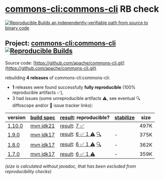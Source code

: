 [commons-cli:commons-cli](https://central.sonatype.com/artifact/commons-cli/commons-cli/versions) RB check
=======

[![Reproducible Builds](https://reproducible-builds.org/images/logos/rb.svg) an independently-verifiable path from source to binary code](https://reproducible-builds.org/)

## Project: [commons-cli:commons-cli](https://central.sonatype.com/artifact/commons-cli/commons-cli/versions) [![Reproducible Builds](https://img.shields.io/endpoint?url=https://raw.githubusercontent.com/jvm-repo-rebuild/reproducible-central/master/content/org/apache/commons/commons-cli/badge.json)](https://github.com/jvm-repo-rebuild/reproducible-central/blob/master/content/org/apache/commons/commons-cli/README.md)

Source code: [https://github.com/apache/commons-cli.git](https://github.com/apache/commons-cli.git)

rebuilding **4 releases** of commons-cli:commons-cli:
- **1** releases were found successfully **fully reproducible** (100% reproducible artifacts :white_check_mark:),
- 3 had issues (some unreproducible artifacts :warning:, see eventual :mag: diffoscope and/or :memo: issue tracker links):

| version | [build spec](/BUILDSPEC.md) | [result](https://reproducible-builds.org/docs/jvm/): reproducible? | [stabilize](https://github.com/google/oss-rebuild/blob/main/cmd/stabilize/README.md) | size |
| -- | --------- | ------ | ------ | -- |
| [1.10.0](https://central.sonatype.com/artifact/commons-cli/commons-cli/1.10.0/pom) | [mvn jdk21](commons-cli-1.10.0.buildspec) | [result](commons-cli-1.10.0.buildinfo): [7 :white_check_mark: ](commons-cli-1.10.0.buildcompare) | | 497K |
| [1.9.0](https://central.sonatype.com/artifact/commons-cli/commons-cli/1.9.0/pom) | [mvn jdk17](commons-cli-1.9.0.buildspec) | [result](commons-cli-1.9.0.buildinfo): [6 :white_check_mark:  1 :warning:](commons-cli-1.9.0.buildcompare) [:mag:](commons-cli-1.9.0.diffoscope) | - | 375K |
| [1.8.0](https://central.sonatype.com/artifact/commons-cli/commons-cli/1.8.0/pom) | [mvn jdk17](commons-cli-1.8.0.buildspec) | [result](commons-cli-1.8.0.buildinfo): [6 :white_check_mark:  1 :warning:](commons-cli-1.8.0.buildcompare) [:mag:](commons-cli-1.8.0.diffoscope) | - | 362K |
| [1.7.0](https://central.sonatype.com/artifact/commons-cli/commons-cli/1.7.0/pom) | [mvn jdk17](commons-cli-1.7.0.buildspec) | [result](commons-cli-1.7.0.buildinfo): [6 :white_check_mark:  1 :warning:](commons-cli-1.7.0.buildcompare) | - | 359K |

<i>(size is calculated without javadoc, that has been excluded from reproducibility checks)</i>
